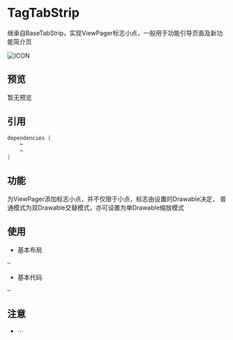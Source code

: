 # TagTabStrip
  继承自BaseTabStrip，实现ViewPager标志小点，一般用于功能引导页面及新功能简介页
  
![ICON](https://github.com/AlexMofer/ProjectX/blob/master/tagtabstrip/icon.png)
## 预览
暂无预览
## 引用
```java
dependencies {
    ⋯
    ⋯
}
```
## 功能
  为ViewPager添加标志小点，并不仅限于小点，标志由设置的Drawable决定，
  普通模式为双Drawable交替模式，亦可设置为单Drawable缩放模式
## 使用
- 基本布局

```xml
⋯
```
- 基本代码

```java
⋯
```
## 注意
- ⋯